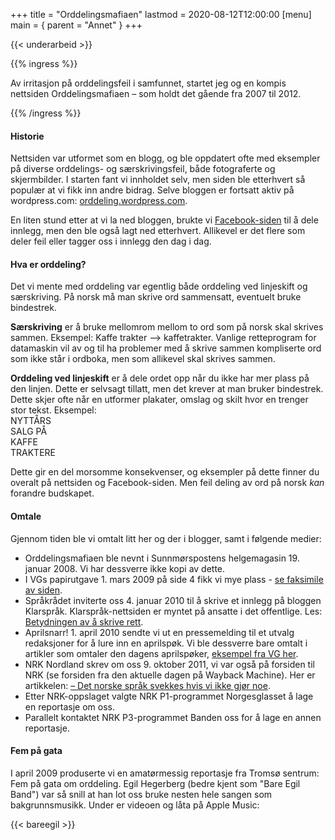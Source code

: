 +++
title = "Orddelingsmafiaen"
lastmod = 2020-08-12T12:00:00
[menu]
main = { parent = "Annet" }
+++

{{< underarbeid >}}

{{% ingress %}}

Av irritasjon på orddelingsfeil i samfunnet, startet jeg og en kompis nettsiden Orddelingsmafiaen
­– som holdt det gående fra 2007 til 2012.

{{% /ingress %}}

#### Historie

Nettsiden var utformet som en blogg, og ble oppdatert ofte med eksempler på diverse orddelings-
og særskrivingsfeil, både fotograferte og skjermbilder. I starten fant vi innholdet selv, men
siden ble etterhvert så populær at vi fikk inn andre bidrag. Selve bloggen er fortsatt aktiv på
wordpress.com:
[orddeling.wordpress.com](https://orddeling.wordpress.com/her-finner-du-de-gamle-innleggene/).

En liten stund etter at vi la ned bloggen, brukte vi
[Facebook-siden](https://www.facebook.com/orddelingsmafiaen/) til å dele innlegg, men den ble
også lagt ned etterhvert. Allikevel er det flere som deler feil eller tagger oss i innlegg den
dag i dag.

#### Hva er orddeling?

Det vi mente med orddeling var egentlig både orddeling ved linjeskift og særskriving. På norsk må
man skrive ord sammensatt, eventuelt bruke bindestrek.

**Særskriving** er å bruke mellomrom mellom to ord som på norsk skal skrives sammen. Eksempel:
Kaffe trakter --> kaffetrakter. Vanlige retteprogram for datamaskin vil av og til ha problemer
med å skrive sammen kompliserte ord som ikke står i ordboka, men som allikevel skal skrives
sammen.

**Orddeling ved linjeskift** er å dele ordet opp når du ikke har mer plass på den linjen. Dette er
selvsagt tillatt, men det krever at man bruker bindestrek. Dette skjer ofte når en utformer
plakater, omslag og skilt hvor en trenger stor tekst. Eksempel:  
NYTTÅRS  
SALG PÅ  
KAFFE  
TRAKTERE  

Dette gir en del morsomme konsekvenser, og eksempler på dette finner du overalt på nettsiden og
Facebook-siden. Men feil deling av ord på norsk *kan* forandre budskapet.

#### Omtale

Gjennom tiden ble vi omtalt litt her og der i blogger, samt i følgende medier:

- Orddelingsmafiaen ble nevnt i Sunnmørspostens helgemagasin 19. januar 2008. Vi har dessverre
  ikke kopi av dette.
- I VGs papirutgave 1. mars 2009 på side 4 fikk vi mye plass - [se faksimile av
  siden](../orddelingvg.jpeg).
- Språkrådet inviterte oss 4. januar 2010 til å skrive et innlegg på bloggen Klarspråk.
  Klarspråk-nettsiden er myntet på ansatte i det offentlige. Les: [Betydningen av å skrive
  rett](https://www.sprakradet.no/Klarsprak/Aktuelt/2010/Blogginnlegg-Betydningen-av-a-skrive-rett/).
- Aprilsnarr! 1. april 2010 sendte vi ut en pressemelding til et utvalg redaksjoner for å lure
  inn en aprilspøk. Vi ble dessverre bare omtalt i artikler som omtaler den dagens aprilspøker,
  [eksempel fra VG
  her](https://www.vg.no/nyheter/innenriks/i/6LvxL/ferdigsmurte-loeyper-porno-alarm-og-mgp-krise).
- NRK Nordland skrev om oss 9. oktober 2011, vi var også på forsiden til NRK (se forsiden fra den
  aktuelle dagen på Wayback Machine). Her er artikkelen: [– Det norske språk svekkes hvis vi ikke
  gjør noe](https://www.nrk.no/nordland/17-aring-kjemper-mot-orddelingsfeil-1.7825450).
- Etter NRK-oppslaget valgte NRK P1-programmet Norgesglasset å lage en reportasje om oss.  
- Parallelt kontaktet NRK P3-programmet Banden oss for å lage en annen reportasje.  

#### Fem på gata

I april 2009 produserte vi en amatørmessig reportasje fra Tromsø sentrum: Fem på gata om
orddeling. Egil Hegerberg (bedre kjent som "Bare Egil Band") var så snill at han lot oss bruke
nesten hele sangen som bakgrunnsmusikk. Under er videoen og låta på Apple Music:

{{< bareegil >}}
